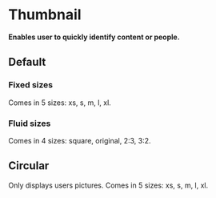 # Thumbnail

**Enables user to quickly identify content or people.**

## Default

### Fixed sizes

Comes in 5 sizes: xs, s, m, l, xl.

<demo-block component="thumbnail" partial="default-fixed"></demo-block>

### Fluid sizes

Comes in 4 sizes: square, original, 2:3, 3:2.

<demo-block component="thumbnail" partial="default-fluid"></demo-block>

## Circular

Only displays users pictures. Comes in 5 sizes: xs, s, m, l, xl.

<demo-block component="thumbnail" partial="circular"></demo-block>
